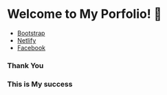 
# Welcome to My Porfolio! 👋




- [Bootstrap](https://getbootstrap.com/)
- [Netlify](https://www.netlify.com/)
- [Facebook](https://www.facebook.com/profile.php?id=100020426018426)




### Thank You 

### This is My success




